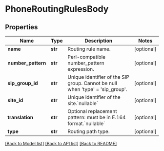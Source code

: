 # PhoneRoutingRulesBody

## Properties
Name | Type | Description | Notes
------------ | ------------- | ------------- | -------------
**name** | **str** | Routing rule name. | [optional] 
**number_pattern** | **str** | Perl-compatible number_pattern expression. | [optional] 
**sip_group_id** | **str** | Unique identifier of the SIP group. Cannot be null when &#x27;type&#x27; &#x3D; &#x27;sip_group&#x27;. | [optional] 
**site_id** | **str** | Unique identifier of the site.&#x60;nullable&#x60; | [optional] 
**translation** | **str** | Optional replacement pattern: must be in E.164 format.&#x60;nullable&#x60; | [optional] 
**type** | **str** | Routing path type. | [optional] 

[[Back to Model list]](../README.md#documentation-for-models) [[Back to API list]](../README.md#documentation-for-api-endpoints) [[Back to README]](../README.md)

